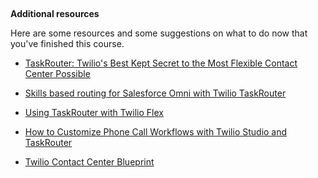 ## 

**Additional resources**

Here are some resources and some suggestions on what to do now that you've finished this course.

- [](https://youtu.be/Iwq7x1OYfMk)
    
    [TaskRouter: Twilio's Best Kept Secret to the Most Flexible Contact Center Possible](https://youtu.be/Iwq7x1OYfMk)
    
- [](https://youtu.be/eyqrLY3zbOs)
    
    [Skills based routing for Salesforce Omni with Twilio TaskRouter](https://youtu.be/eyqrLY3zbOs)
    
- [](https://www.twilio.com/blog/using-taskrouter-twilio-flex)
    
    [Using TaskRouter with Twilio Flex](https://www.twilio.com/blog/using-taskrouter-twilio-flex)
    
- [](https://www.twilio.com/blog/2018/06/customize-phone-call-workflows-twilio-studio-taskrouter.html)
    
    [How to Customize Phone Call Workflows with Twilio Studio and TaskRouter](https://www.twilio.com/blog/2018/06/customize-phone-call-workflows-twilio-studio-taskrouter.html)
    
- [](https://www.twilio.com/docs/taskrouter/contact-center-blueprint)
    
    [Twilio Contact Center Blueprint](https://www.twilio.com/docs/taskrouter/contact-center-blueprint)